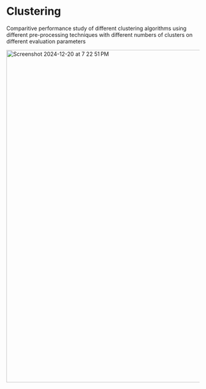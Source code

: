 # Clustering
Comparitive performance study of different clustering algorithms using different pre-processing techniques with different numbers of clusters on different evaluation parameters

<img width="867" alt="Screenshot 2024-12-20 at 7 22 51 PM" src="https://github.com/user-attachments/assets/3addbacb-3740-4e1a-8e6b-6aa9a9eeb3ca" />
